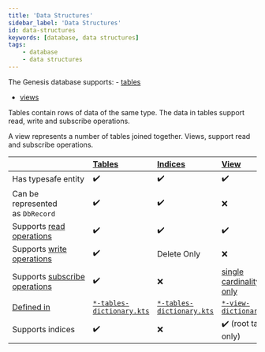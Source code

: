 ```yaml
---
title: 'Data Structures'
sidebar_label: 'Data Structures'
id: data-structures
keywords: [database, data structures]
tags:
    - database
    - data structures
---
```


The Genesis database supports:
- [tables](../../../database/fields-tables-views/tables/)
- [views](../../../database/fields-tables-views/views/)

 Tables contain rows of data of the same type. The data in tables support read, write and subscribe operations. 
 
 A view represents a number of tables joined together. Views, support read and subscribe operations.

|  | [Tables](../../../database/data-structures/tables/)  | [Indices](../../../database/data-structures/indices/) | [View](../../../database/data-structures/views/)  |
| --- | :-- | :-- | :-- |
| Has typesafe entity | ✔️ | ✔️ | ✔️ |
| Can be represented as `DbRecord` | ✔️ | ✔️ | ❌ |
| Supports [read operations](../../../database/database-concepts/read/) | ✔️ | ✔️ | ✔️ |
| Supports [write operations](../../../database/database-concepts/write/) | ✔️ | Delete Only | ❌ |
| Supports [subscribe operations](../../../database/database-concepts/subscribe/) | ✔️ | ❌ | [single cardinality only](../../../database/data-structures/views/#cardinality) |
| [Defined in](../../../database/fields-tables-views/fields-tables-views/) | [`*-tables-dictionary.kts`](../../../database/fields-tables-views/tables/tables-basics/) | [`*-tables-dictionary.kts`](../../../database/fields-tables-views/tables/tables-basics/) | [`*-view-dictionary.kts`](../../../database/fields-tables-views/views/views-examples/) |
| Supports indices | ✔️ | ❌ | ✔️ (root table only) |
